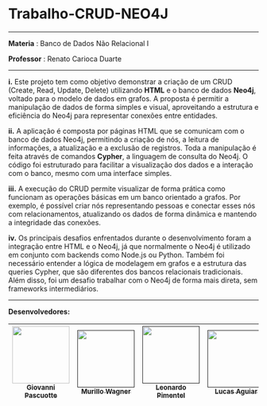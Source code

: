 # Trabalho-CRUD-NEO4J
  ***
  <strong>Materia</strong> : Banco de Dados Não Relacional I  
  
  <strong>Professor</strong> : Renato Carioca Duarte
  ***
<p><strong>i.</strong> Este projeto tem como objetivo demonstrar a criação de um CRUD (Create, Read, Update, Delete) utilizando <strong>HTML</strong> e o banco de dados <strong>Neo4j</strong>, voltado para o modelo de dados em grafos. A proposta é permitir a manipulação de dados de forma simples e visual, aproveitando a estrutura e eficiência do Neo4j para representar conexões entre entidades.</p>

<p><strong>ii.</strong> A aplicação é composta por páginas HTML que se comunicam com o banco de dados Neo4j, permitindo a criação de nós, a leitura de informações, a atualização e a exclusão de registros. Toda a manipulação é feita através de comandos <strong>Cypher</strong>, a linguagem de consulta do Neo4j. O código foi estruturado para facilitar a visualização dos dados e a interação com o banco, mesmo com uma interface simples.</p>

<p><strong>iii.</strong> A execução do CRUD permite visualizar de forma prática como funcionam as operações básicas em um banco orientado a grafos. Por exemplo, é possível criar nós representando pessoas e conectar esses nós com relacionamentos, atualizando os dados de forma dinâmica e mantendo a integridade das conexões.</p>

<p><strong>iv.</strong> Os principais desafios enfrentados durante o desenvolvimento foram a integração entre HTML e o Neo4j, já que normalmente o Neo4j é utilizado em conjunto com backends como Node.js ou Python. Também foi necessário entender a lógica de modelagem em grafos e a estrutura das queries Cypher, que são diferentes dos bancos relacionais tradicionais. Além disso, foi um desafio trabalhar com o Neo4j de forma mais direta, sem frameworks intermediários.</p>

***
<strong>Desenvolvedores:</strong>  

| [<img src="https://avatars.githubusercontent.com/u/100391366?v=4" width=115><br><sub>Giovanni Pascuotte</sub>](https://github.com/gean12390) | [<img src="https://media.licdn.com/dms/image/v2/D4E03AQGP6g6LXOZxJA/profile-displayphoto-shrink_800_800/B4EZWmbDoCHcAg-/0/1742253866624?e=1750291200&v=beta&t=v1DLy8CWIUjolQvw9kY6MGeC_2sqBu02d-LwD0fgpuE" width=115><br><sub>Murillo Wagner</sub>]() | [<img src="https://media.licdn.com/dms/image/v2/D4E03AQFN38KbUIJBdw/profile-displayphoto-shrink_800_800/B4EZWnMpD3GgAg-/0/1742266864872?e=1750291200&v=beta&t=XYAxvuq9JblBc4hK5JqVT41LEJnIXfeOjvCd5jxQW8Y" width=115><br><sub>Leonardo Pimentel</sub>]() | [<img src="https://media.licdn.com/dms/image/v2/D4D03AQG5IADICtc1lw/profile-displayphoto-shrink_800_800/B4DZYXOdWdG4Ac-/0/1744146389446?e=1750291200&v=beta&t=sXsMaXJBfdca66lUzlEg3hBlo4Z3KXHppqBrC66Brnk" width=115><br><sub>Lucas Aguiar</sub>]() | [<img src="https://media.licdn.com/dms/image/v2/D4E03AQF3EcLPHcSZGw/profile-displayphoto-shrink_800_800/B4EZWloewnGYAc-/0/1742240611082?e=1750291200&v=beta&t=ZnRhem-wbLUcrQhBCQ2BAU4w8ZzobYGrXxWxzCH7dEQ" width=115><br><sub>Rafael Consoleti</sub>]() | [<img src="https://media.licdn.com/dms/image/v2/D4D03AQGn5qig7x2zmg/profile-displayphoto-shrink_800_800/profile-displayphoto-shrink_800_800/0/1693436763853?e=1750291200&v=beta&t=WeS4IIjLDRexweDDfJp-4nIqU4N-eede05UQdeOLr1A" width=115><br><sub>Gustavo Montico</sub>]() 
| :---: | :---: | :---: | :---: | :---: | :---: |
